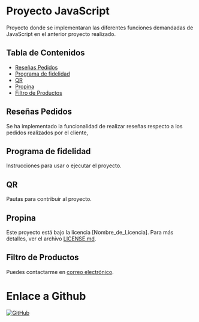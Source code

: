 # Proyecto JavaScript

Proyecto donde se implementaran las diferentes funciones demandadas de JavaScript en el anterior proyecto realizado.

## Tabla de Contenidos
- [Reseñas Pedidos](#instalación)
- [Programa de fidelidad](#uso)
- [QR](#contribución)
- [Propina](#Propina)
- [Filtro de Productos](#FiltrodeProductos)

## Reseñas Pedidos
Se ha implementado la funcionalidad de realizar reseñas respecto a los pedidos realizados por el cliente, 
## Programa de fidelidad
Instrucciones para usar o ejecutar el proyecto.

## QR
Pautas para contribuir al proyecto.

## Propina
Este proyecto está bajo la licencia [Nombre_de_Licencia]. Para más detalles, ver el archivo [LICENSE.md](LICENSE.md).

## Filtro de Productos
Puedes contactarme en [correo electrónico](correo@example.com).

# Enlace a Github
[![GitHub](https://img.shields.io/github/followers/usuario?label=Enlace%20al%20Proyecto&style=social)](https://github.com/Serxhm19/Cafe-Querol)

